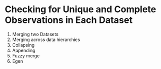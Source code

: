 # Checking for Unique and Complete Observations in Each Dataset

1. Merging two Datasets
2. Merging across data hierarchies 
3. Collapsing
4. Appending
5. Fuzzy merge
6. Egen
